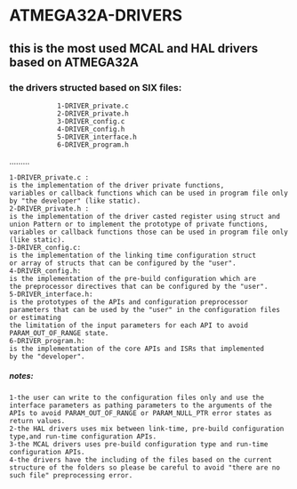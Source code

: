   # ATMEGA32A-DRIVERS
  ## this is the most used MCAL and HAL drivers based on ATMEGA32A
  ### the drivers structed based on SIX files:
                1-DRIVER_private.c
                2-DRIVER_private.h
                3-DRIVER_config.c
                4-DRIVER_config.h
                5-DRIVER_interface.h
                6-DRIVER_program.h
.........

    1-DRIVER_private.c :
    is the implementation of the driver private functions,
    variables or callback functions which can be used in program file only by "the developer" (like static).
    2-DRIVER_private.h :
    is the implementation of the driver casted register using struct and union Pattern or to implement the prototype of private functions, 
    variables or callback functions those can be used in program file only (like static).
    3-DRIVER_config.c:
    is the implementation of the linking time configuration struct
    or array of structs that can be configured by the "user".
    4-DRIVER_config.h:
    is the implementation of the pre-build configuration which are
    the preprocessor directives that can be configured by the "user".
    5-DRIVER_interface.h:
    is the prototypes of the APIs and configuration preprocessor
    parameters that can be used by the "user" in the configuration files or estimating
    the limitation of the input parameters for each API to avoid PARAM_OUT_OF_RANGE state.
    6-DRIVER_program.h:
    is the implementation of the core APIs and ISRs that implemented
    by the "developer".


##### notes:
 
    1-the user can write to the configuration files only and use the interface parameters as pathing parameters to the arguments of the APIs to avoid PARAM_OUT_OF_RANGE or PARAM_NULL_PTR error states as return values.    
    2-the HAL drivers uses mix between link-time, pre-build configuration type,and run-time configuration APIs.   
    3-the MCAL drivers uses pre-build configuration type and run-time configuration APIs.   
    4-the drivers have the including of the files based on the current structure of the folders so please be careful to avoid "there are no such file" preprocessing error.
                         
